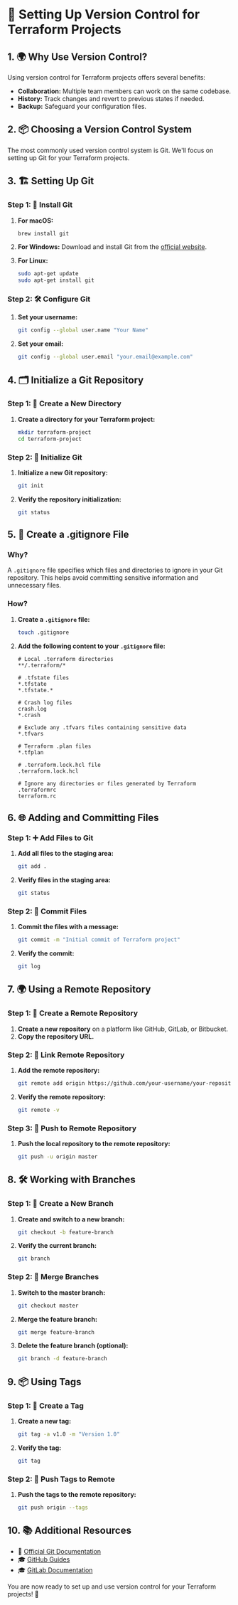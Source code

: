 # 🔄 Setting Up Version Control for Terraform Projects

## 1. 🌍 Why Use Version Control?

Using version control for Terraform projects offers several benefits:

- **Collaboration:** Multiple team members can work on the same codebase.
- **History:** Track changes and revert to previous states if needed.
- **Backup:** Safeguard your configuration files.

## 2. 📦 Choosing a Version Control System

The most commonly used version control system is Git. We'll focus on setting up Git for your Terraform projects.

## 3. 🏗️ Setting Up Git

### Step 1: 🔄 Install Git

1. **For macOS:**

    ```bash
    brew install git
    ```

2. **For Windows:**
   Download and install Git from the [official website](https://git-scm.com/).

3. **For Linux:**

    ```bash
    sudo apt-get update
    sudo apt-get install git
    ```

### Step 2: 🛠️ Configure Git

1. **Set your username:**

    ```bash
    git config --global user.name "Your Name"
    ```

2. **Set your email:**

    ```bash
    git config --global user.email "your.email@example.com"
    ```

## 4. 🗂️ Initialize a Git Repository

### Step 1: 📁 Create a New Directory

1. **Create a directory for your Terraform project:**

    ```bash
    mkdir terraform-project
    cd terraform-project
    ```

### Step 2: 🔄 Initialize Git

1. **Initialize a new Git repository:**

    ```bash
    git init
    ```

2. **Verify the repository initialization:**

    ```bash
    git status
    ```

## 5. 📝 Create a .gitignore File

### Why?

A `.gitignore` file specifies which files and directories to ignore in your Git repository. This helps avoid committing sensitive information and unnecessary files.

### How?

1. **Create a `.gitignore` file:**

    ```bash
    touch .gitignore
    ```

2. **Add the following content to your `.gitignore` file:**

    ```gitignore
    # Local .terraform directories
    **/.terraform/*

    # .tfstate files
    *.tfstate
    *.tfstate.*

    # Crash log files
    crash.log
    *.crash

    # Exclude any .tfvars files containing sensitive data
    *.tfvars

    # Terraform .plan files
    *.tfplan

    # .terraform.lock.hcl file
    .terraform.lock.hcl

    # Ignore any directories or files generated by Terraform
    .terraformrc
    terraform.rc
    ```

## 6. 🌐 Adding and Committing Files

### Step 1: ➕ Add Files to Git

1. **Add all files to the staging area:**

    ```bash
    git add .
    ```

2. **Verify files in the staging area:**

    ```bash
    git status
    ```

### Step 2: 📝 Commit Files

1. **Commit the files with a message:**

    ```bash
    git commit -m "Initial commit of Terraform project"
    ```

2. **Verify the commit:**

    ```bash
    git log
    ```

## 7. 🌍 Using a Remote Repository

### Step 1: 🔄 Create a Remote Repository

1. **Create a new repository** on a platform like GitHub, GitLab, or Bitbucket.
2. **Copy the repository URL.**

### Step 2: 🔗 Link Remote Repository

1. **Add the remote repository:**

    ```bash
    git remote add origin https://github.com/your-username/your-repository.git
    ```

2. **Verify the remote repository:**

    ```bash
    git remote -v
    ```

### Step 3: 🚀 Push to Remote Repository

1. **Push the local repository to the remote repository:**

    ```bash
    git push -u origin master
    ```

## 8. 🛠️ Working with Branches

### Step 1: 🌿 Create a New Branch

1. **Create and switch to a new branch:**

    ```bash
    git checkout -b feature-branch
    ```

2. **Verify the current branch:**

    ```bash
    git branch
    ```

### Step 2: 🔄 Merge Branches

1. **Switch to the master branch:**

    ```bash
    git checkout master
    ```

2. **Merge the feature branch:**

    ```bash
    git merge feature-branch
    ```

3. **Delete the feature branch (optional):**

    ```bash
    git branch -d feature-branch
    ```

## 9. 📦 Using Tags

### Step 1: 🔖 Create a Tag

1. **Create a new tag:**

    ```bash
    git tag -a v1.0 -m "Version 1.0"
    ```

2. **Verify the tag:**

    ```bash
    git tag
    ```

### Step 2: 🚀 Push Tags to Remote

1. **Push the tags to the remote repository:**

    ```bash
    git push origin --tags
    ```

## 10. 📚 Additional Resources

- 📖 [Official Git Documentation](https://git-scm.com/doc)
- 🎓 [GitHub Guides](https://guides.github.com/)
- 🎓 [GitLab Documentation](https://docs.gitlab.com/ee/)

You are now ready to set up and use version control for your Terraform projects! 🚀

